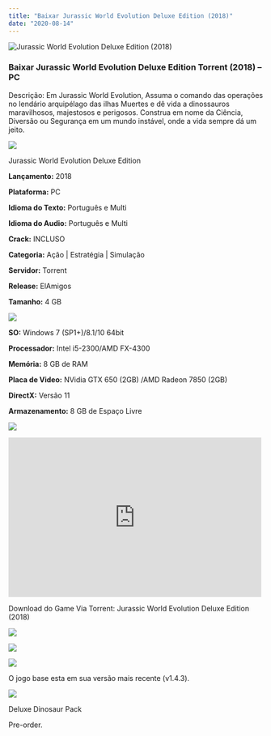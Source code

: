 ```yaml
---
title: "Baixar Jurassic World Evolution Deluxe Edition (2018)"
date: "2020-08-14"
---
```


![Jurassic World Evolution Deluxe Edition (2018)](https://1.bp.blogspot.com/-PtUVsa9P0co/XymCBTPF4_I/AAAAAAAABP0/vND6MrqKDEsktjnVT-tlV30WyJFBs6jfwCNcBGAsYHQ/s320/poster.jpg "Jurassic World Evolution Deluxe Edition (2018)")

### Baixar Jurassic World Evolution Deluxe Edition Torrent (2018) – PC

Descrição: Em Jurassic World Evolution, Assuma o comando das operações no lendário arquipélago das ilhas Muertes e dê vida a dinossauros maravilhosos, majestosos e perigosos. Construa em nome da Ciência, Diversão ou Segurança em um mundo instável, onde a vida sempre dá um jeito.

![](https://1.bp.blogspot.com/-XIAoZor_ewQ/Xt6k8H1cWZI/AAAAAAAAAi0/oGRR_ah4Rf449lfQQZDiX_22jAu7LLnJACPcBGAYYCw/s400/Bot{a384763efc0343bc154516df87137d254a706e3c5e4872db09a759f4bd7601ea}25C3{a384763efc0343bc154516df87137d254a706e3c5e4872db09a759f4bd7601ea}25A3o{a384763efc0343bc154516df87137d254a706e3c5e4872db09a759f4bd7601ea}2Bde{a384763efc0343bc154516df87137d254a706e3c5e4872db09a759f4bd7601ea}2BInforma{a384763efc0343bc154516df87137d254a706e3c5e4872db09a759f4bd7601ea}25C3{a384763efc0343bc154516df87137d254a706e3c5e4872db09a759f4bd7601ea}25A7{a384763efc0343bc154516df87137d254a706e3c5e4872db09a759f4bd7601ea}25C3{a384763efc0343bc154516df87137d254a706e3c5e4872db09a759f4bd7601ea}25B5es.jpg)

Jurassic World Evolution Deluxe Edition

**Lançamento:** 2018

**Plataforma:** PC

**Idioma do Texto:** Português e Multi

**Idioma do Audio:** Português e Multi

**Crack:** INCLUSO

**Categoria:** Ação | Estratégia | Simulação

**Servidor:** Torrent

**Release:** ElAmigos

**Tamanho:** 4 GB

![](https://1.bp.blogspot.com/-h4INo_OBwls/Xt6lEEMpxNI/AAAAAAAAAi4/JjyyoRDYOagV83dzmOlHFitCwsklVMs6ACPcBGAYYCw/s400/Bot{a384763efc0343bc154516df87137d254a706e3c5e4872db09a759f4bd7601ea}25C3{a384763efc0343bc154516df87137d254a706e3c5e4872db09a759f4bd7601ea}25A3o{a384763efc0343bc154516df87137d254a706e3c5e4872db09a759f4bd7601ea}2Bde{a384763efc0343bc154516df87137d254a706e3c5e4872db09a759f4bd7601ea}2BRequisitos.jpg)

**SO:** Windows 7 (SP1+)/8.1/10 64bit

**Processador:** Intel i5-2300/AMD FX-4300

**Memória:** 8 GB de RAM

**Placa de Video:** NVidia GTX 650 (2GB) /AMD Radeon 7850 (2GB)

**DirectX:** Versão 11

**Armazenamento:** 8 GB de Espaço Livre

![](https://1.bp.blogspot.com/-rcYyVsnA81c/Xt6lZMZ2XiI/AAAAAAAAAjA/1MF2KKFyKSoUtwrodSDJRdpQoMNmnHOhwCPcBGAYYCw/s400/Bot{a384763efc0343bc154516df87137d254a706e3c5e4872db09a759f4bd7601ea}25C3{a384763efc0343bc154516df87137d254a706e3c5e4872db09a759f4bd7601ea}25A3o{a384763efc0343bc154516df87137d254a706e3c5e4872db09a759f4bd7601ea}2Bde{a384763efc0343bc154516df87137d254a706e3c5e4872db09a759f4bd7601ea}2BTrailer.jpg)

<iframe allow="accelerometer; autoplay; encrypted-media; gyroscope; picture-in-picture" allowfullscreen frameborder="0" height="315" src="https://www.youtube.com/embed/8i7Wf0NvRPY" width="500"></iframe>

Download do Game Via Torrent: Jurassic World Evolution Deluxe Edition (2018)

[![](https://1.bp.blogspot.com/-KEcbu5lXdM0/Xu5yX-HgHDI/AAAAAAAAAsY/bBJ6W14NqC4-Ny_0LiwqQPIkTbYzyURcACPcBGAYYCw/s200/CAPA3.jpg)](https://utorrentmegagames.blogspot.com/p/recomendado.html)

[![](https://1.bp.blogspot.com/-Rkir3Cy7E90/XthUbQKV_OI/AAAAAAAAAgU/q6xV1k8mreQnsOAbeImqH6Qi8ahsN2LpACPcBGAYYCw/s1600/Bot{a384763efc0343bc154516df87137d254a706e3c5e4872db09a759f4bd7601ea}25C3{a384763efc0343bc154516df87137d254a706e3c5e4872db09a759f4bd7601ea}25A3o{a384763efc0343bc154516df87137d254a706e3c5e4872db09a759f4bd7601ea}2Bde{a384763efc0343bc154516df87137d254a706e3c5e4872db09a759f4bd7601ea}2BDownload.jpg)](AAF77FDCC0D3CFB21CA6B0FC74AF5DD1888DDBB6&dn=Jurassic{a384763efc0343bc154516df87137d254a706e3c5e4872db09a759f4bd7601ea}20World{a384763efc0343bc154516df87137d254a706e3c5e4872db09a759f4bd7601ea}20Evolution{a384763efc0343bc154516df87137d254a706e3c5e4872db09a759f4bd7601ea}201.4.3{a384763efc0343bc154516df87137d254a706e3c5e4872db09a759f4bd7601ea}20ElAmigos&tr=udp{a384763efc0343bc154516df87137d254a706e3c5e4872db09a759f4bd7601ea}3a{a384763efc0343bc154516df87137d254a706e3c5e4872db09a759f4bd7601ea}2f{a384763efc0343bc154516df87137d254a706e3c5e4872db09a759f4bd7601ea}2fshubt.net{a384763efc0343bc154516df87137d254a706e3c5e4872db09a759f4bd7601ea}3a2710&tr=http{a384763efc0343bc154516df87137d254a706e3c5e4872db09a759f4bd7601ea}3a{a384763efc0343bc154516df87137d254a706e3c5e4872db09a759f4bd7601ea}2f{a384763efc0343bc154516df87137d254a706e3c5e4872db09a759f4bd7601ea}2fretracker.local{a384763efc0343bc154516df87137d254a706e3c5e4872db09a759f4bd7601ea}2fannounce&tr=http{a384763efc0343bc154516df87137d254a706e3c5e4872db09a759f4bd7601ea}3a{a384763efc0343bc154516df87137d254a706e3c5e4872db09a759f4bd7601ea}2f{a384763efc0343bc154516df87137d254a706e3c5e4872db09a759f4bd7601ea}2ftracker.filetracker.pl{a384763efc0343bc154516df87137d254a706e3c5e4872db09a759f4bd7601ea}3a8089{a384763efc0343bc154516df87137d254a706e3c5e4872db09a759f4bd7601ea}2fannounce&tr=http{a384763efc0343bc154516df87137d254a706e3c5e4872db09a759f4bd7601ea}3a{a384763efc0343bc154516df87137d254a706e3c5e4872db09a759f4bd7601ea}2f{a384763efc0343bc154516df87137d254a706e3c5e4872db09a759f4bd7601ea}2ftracker2.wasabii.com.tw{a384763efc0343bc154516df87137d254a706e3c5e4872db09a759f4bd7601ea}3a6969{a384763efc0343bc154516df87137d254a706e3c5e4872db09a759f4bd7601ea}2fannounce&tr=http{a384763efc0343bc154516df87137d254a706e3c5e4872db09a759f4bd7601ea}3a{a384763efc0343bc154516df87137d254a706e3c5e4872db09a759f4bd7601ea}2f{a384763efc0343bc154516df87137d254a706e3c5e4872db09a759f4bd7601ea}2ftracker.grepler.com{a384763efc0343bc154516df87137d254a706e3c5e4872db09a759f4bd7601ea}3a6969{a384763efc0343bc154516df87137d254a706e3c5e4872db09a759f4bd7601ea}2fannounce&tr=http{a384763efc0343bc154516df87137d254a706e3c5e4872db09a759f4bd7601ea}3a{a384763efc0343bc154516df87137d254a706e3c5e4872db09a759f4bd7601ea}2f{a384763efc0343bc154516df87137d254a706e3c5e4872db09a759f4bd7601ea}2f125.227.35.196{a384763efc0343bc154516df87137d254a706e3c5e4872db09a759f4bd7601ea}3a6969{a384763efc0343bc154516df87137d254a706e3c5e4872db09a759f4bd7601ea}2fannounce&tr=http{a384763efc0343bc154516df87137d254a706e3c5e4872db09a759f4bd7601ea}3a{a384763efc0343bc154516df87137d254a706e3c5e4872db09a759f4bd7601ea}2f{a384763efc0343bc154516df87137d254a706e3c5e4872db09a759f4bd7601ea}2ftracker.tiny-vps.com{a384763efc0343bc154516df87137d254a706e3c5e4872db09a759f4bd7601ea}3a6969{a384763efc0343bc154516df87137d254a706e3c5e4872db09a759f4bd7601ea}2fannounce&tr=http{a384763efc0343bc154516df87137d254a706e3c5e4872db09a759f4bd7601ea}3a{a384763efc0343bc154516df87137d254a706e3c5e4872db09a759f4bd7601ea}2f{a384763efc0343bc154516df87137d254a706e3c5e4872db09a759f4bd7601ea}2f87.248.186.252{a384763efc0343bc154516df87137d254a706e3c5e4872db09a759f4bd7601ea}3a8080{a384763efc0343bc154516df87137d254a706e3c5e4872db09a759f4bd7601ea}2fannounce&tr=http{a384763efc0343bc154516df87137d254a706e3c5e4872db09a759f4bd7601ea}3a{a384763efc0343bc154516df87137d254a706e3c5e4872db09a759f4bd7601ea}2f{a384763efc0343bc154516df87137d254a706e3c5e4872db09a759f4bd7601ea}2f210.244.71.25{a384763efc0343bc154516df87137d254a706e3c5e4872db09a759f4bd7601ea}3a6969{a384763efc0343bc154516df87137d254a706e3c5e4872db09a759f4bd7601ea}2fannounce&tr=http{a384763efc0343bc154516df87137d254a706e3c5e4872db09a759f4bd7601ea}3a{a384763efc0343bc154516df87137d254a706e3c5e4872db09a759f4bd7601ea}2f{a384763efc0343bc154516df87137d254a706e3c5e4872db09a759f4bd7601ea}2f46.4.109.148{a384763efc0343bc154516df87137d254a706e3c5e4872db09a759f4bd7601ea}3a6969{a384763efc0343bc154516df87137d254a706e3c5e4872db09a759f4bd7601ea}2fannounce&tr=udp{a384763efc0343bc154516df87137d254a706e3c5e4872db09a759f4bd7601ea}3a{a384763efc0343bc154516df87137d254a706e3c5e4872db09a759f4bd7601ea}2f{a384763efc0343bc154516df87137d254a706e3c5e4872db09a759f4bd7601ea}2f46.148.18.250{a384763efc0343bc154516df87137d254a706e3c5e4872db09a759f4bd7601ea}3a2710&tr=http{a384763efc0343bc154516df87137d254a706e3c5e4872db09a759f4bd7601ea}3a{a384763efc0343bc154516df87137d254a706e3c5e4872db09a759f4bd7601ea}2f{a384763efc0343bc154516df87137d254a706e3c5e4872db09a759f4bd7601ea}2ftracker.dler.org{a384763efc0343bc154516df87137d254a706e3c5e4872db09a759f4bd7601ea}3a6969{a384763efc0343bc154516df87137d254a706e3c5e4872db09a759f4bd7601ea}2fannounce&tr=udp{a384763efc0343bc154516df87137d254a706e3c5e4872db09a759f4bd7601ea}3a{a384763efc0343bc154516df87137d254a706e3c5e4872db09a759f4bd7601ea}2f{a384763efc0343bc154516df87137d254a706e3c5e4872db09a759f4bd7601ea}2f{a384763efc0343bc154516df87137d254a706e3c5e4872db09a759f4bd7601ea}5b2001{a384763efc0343bc154516df87137d254a706e3c5e4872db09a759f4bd7601ea}3a67c{a384763efc0343bc154516df87137d254a706e3c5e4872db09a759f4bd7601ea}3a28f8{a384763efc0343bc154516df87137d254a706e3c5e4872db09a759f4bd7601ea}3a92{a384763efc0343bc154516df87137d254a706e3c5e4872db09a759f4bd7601ea}3a{a384763efc0343bc154516df87137d254a706e3c5e4872db09a759f4bd7601ea}3a1111{a384763efc0343bc154516df87137d254a706e3c5e4872db09a759f4bd7601ea}3a1{a384763efc0343bc154516df87137d254a706e3c5e4872db09a759f4bd7601ea}5d{a384763efc0343bc154516df87137d254a706e3c5e4872db09a759f4bd7601ea}3a2710&tr=udp{a384763efc0343bc154516df87137d254a706e3c5e4872db09a759f4bd7601ea}3a{a384763efc0343bc154516df87137d254a706e3c5e4872db09a759f4bd7601ea}2f{a384763efc0343bc154516df87137d254a706e3c5e4872db09a759f4bd7601ea}2fipv6.leechers-paradise.org{a384763efc0343bc154516df87137d254a706e3c5e4872db09a759f4bd7601ea}3a6969&tr=udp{a384763efc0343bc154516df87137d254a706e3c5e4872db09a759f4bd7601ea}3a{a384763efc0343bc154516df87137d254a706e3c5e4872db09a759f4bd7601ea}2f{a384763efc0343bc154516df87137d254a706e3c5e4872db09a759f4bd7601ea}2f9.rarbg.com{a384763efc0343bc154516df87137d254a706e3c5e4872db09a759f4bd7601ea}3a2720{a384763efc0343bc154516df87137d254a706e3c5e4872db09a759f4bd7601ea}2fannounce&tr=http{a384763efc0343bc154516df87137d254a706e3c5e4872db09a759f4bd7601ea}3a{a384763efc0343bc154516df87137d254a706e3c5e4872db09a759f4bd7601ea}2f{a384763efc0343bc154516df87137d254a706e3c5e4872db09a759f4bd7601ea}2fannounce.torrentsmd.com{a384763efc0343bc154516df87137d254a706e3c5e4872db09a759f4bd7601ea}3a6969{a384763efc0343bc154516df87137d254a706e3c5e4872db09a759f4bd7601ea}2fannounce&tr=http{a384763efc0343bc154516df87137d254a706e3c5e4872db09a759f4bd7601ea}3a{a384763efc0343bc154516df87137d254a706e3c5e4872db09a759f4bd7601ea}2f{a384763efc0343bc154516df87137d254a706e3c5e4872db09a759f4bd7601ea}2fbt.careland.com.cn{a384763efc0343bc154516df87137d254a706e3c5e4872db09a759f4bd7601ea}3a6969{a384763efc0343bc154516df87137d254a706e3c5e4872db09a759f4bd7601ea}2fannounce&tr=udp{a384763efc0343bc154516df87137d254a706e3c5e4872db09a759f4bd7601ea}3a{a384763efc0343bc154516df87137d254a706e3c5e4872db09a759f4bd7601ea}2f{a384763efc0343bc154516df87137d254a706e3c5e4872db09a759f4bd7601ea}2fexplodie.org{a384763efc0343bc154516df87137d254a706e3c5e4872db09a759f4bd7601ea}3a6969{a384763efc0343bc154516df87137d254a706e3c5e4872db09a759f4bd7601ea}2fannounce&tr=http{a384763efc0343bc154516df87137d254a706e3c5e4872db09a759f4bd7601ea}3a{a384763efc0343bc154516df87137d254a706e3c5e4872db09a759f4bd7601ea}2f{a384763efc0343bc154516df87137d254a706e3c5e4872db09a759f4bd7601ea}2fmgtracker.org{a384763efc0343bc154516df87137d254a706e3c5e4872db09a759f4bd7601ea}3a2710{a384763efc0343bc154516df87137d254a706e3c5e4872db09a759f4bd7601ea}2fannounce&tr=http{a384763efc0343bc154516df87137d254a706e3c5e4872db09a759f4bd7601ea}3a{a384763efc0343bc154516df87137d254a706e3c5e4872db09a759f4bd7601ea}2f{a384763efc0343bc154516df87137d254a706e3c5e4872db09a759f4bd7601ea}2ftracker.tfile.me{a384763efc0343bc154516df87137d254a706e3c5e4872db09a759f4bd7601ea}2fannounce&tr=http{a384763efc0343bc154516df87137d254a706e3c5e4872db09a759f4bd7601ea}3a{a384763efc0343bc154516df87137d254a706e3c5e4872db09a759f4bd7601ea}2f{a384763efc0343bc154516df87137d254a706e3c5e4872db09a759f4bd7601ea}2ftracker.torrenty.org{a384763efc0343bc154516df87137d254a706e3c5e4872db09a759f4bd7601ea}3a6969{a384763efc0343bc154516df87137d254a706e3c5e4872db09a759f4bd7601ea}2fannounce&tr=udp{a384763efc0343bc154516df87137d254a706e3c5e4872db09a759f4bd7601ea}3a{a384763efc0343bc154516df87137d254a706e3c5e4872db09a759f4bd7601ea}2f{a384763efc0343bc154516df87137d254a706e3c5e4872db09a759f4bd7601ea}2ftracker.trackerfix.com{a384763efc0343bc154516df87137d254a706e3c5e4872db09a759f4bd7601ea}3a80{a384763efc0343bc154516df87137d254a706e3c5e4872db09a759f4bd7601ea}2fannounce&tr=http{a384763efc0343bc154516df87137d254a706e3c5e4872db09a759f4bd7601ea}3a{a384763efc0343bc154516df87137d254a706e3c5e4872db09a759f4bd7601ea}2f{a384763efc0343bc154516df87137d254a706e3c5e4872db09a759f4bd7601ea}2fwww.mvgroup.org{a384763efc0343bc154516df87137d254a706e3c5e4872db09a759f4bd7601ea}3a2710{a384763efc0343bc154516df87137d254a706e3c5e4872db09a759f4bd7601ea}2fannounce&tr=udp{a384763efc0343bc154516df87137d254a706e3c5e4872db09a759f4bd7601ea}3a{a384763efc0343bc154516df87137d254a706e3c5e4872db09a759f4bd7601ea}2f{a384763efc0343bc154516df87137d254a706e3c5e4872db09a759f4bd7601ea}2f9.rarbg.com{a384763efc0343bc154516df87137d254a706e3c5e4872db09a759f4bd7601ea}3a2720{a384763efc0343bc154516df87137d254a706e3c5e4872db09a759f4bd7601ea}2fannounce&tr=udp{a384763efc0343bc154516df87137d254a706e3c5e4872db09a759f4bd7601ea}3a{a384763efc0343bc154516df87137d254a706e3c5e4872db09a759f4bd7601ea}2f{a384763efc0343bc154516df87137d254a706e3c5e4872db09a759f4bd7601ea}2f9.rarbg.me{a384763efc0343bc154516df87137d254a706e3c5e4872db09a759f4bd7601ea}3a2720{a384763efc0343bc154516df87137d254a706e3c5e4872db09a759f4bd7601ea}2fannounce&tr=udp{a384763efc0343bc154516df87137d254a706e3c5e4872db09a759f4bd7601ea}3a{a384763efc0343bc154516df87137d254a706e3c5e4872db09a759f4bd7601ea}2f{a384763efc0343bc154516df87137d254a706e3c5e4872db09a759f4bd7601ea}2f9.rarbg.to{a384763efc0343bc154516df87137d254a706e3c5e4872db09a759f4bd7601ea}3a2790{a384763efc0343bc154516df87137d254a706e3c5e4872db09a759f4bd7601ea}2fannounce&tr=udp{a384763efc0343bc154516df87137d254a706e3c5e4872db09a759f4bd7601ea}3a{a384763efc0343bc154516df87137d254a706e3c5e4872db09a759f4bd7601ea}2f{a384763efc0343bc154516df87137d254a706e3c5e4872db09a759f4bd7601ea}2fcoppersurfer.tk{a384763efc0343bc154516df87137d254a706e3c5e4872db09a759f4bd7601ea}3a6969{a384763efc0343bc154516df87137d254a706e3c5e4872db09a759f4bd7601ea}2fannounce&tr=udp{a384763efc0343bc154516df87137d254a706e3c5e4872db09a759f4bd7601ea}3a{a384763efc0343bc154516df87137d254a706e3c5e4872db09a759f4bd7601ea}2f{a384763efc0343bc154516df87137d254a706e3c5e4872db09a759f4bd7601ea}2fexodus.desync.com{a384763efc0343bc154516df87137d254a706e3c5e4872db09a759f4bd7601ea}3a6969{a384763efc0343bc154516df87137d254a706e3c5e4872db09a759f4bd7601ea}2fannounce&tr=http{a384763efc0343bc154516df87137d254a706e3c5e4872db09a759f4bd7601ea}3a{a384763efc0343bc154516df87137d254a706e3c5e4872db09a759f4bd7601ea}2f{a384763efc0343bc154516df87137d254a706e3c5e4872db09a759f4bd7601ea}2fglotorrents.pw{a384763efc0343bc154516df87137d254a706e3c5e4872db09a759f4bd7601ea}3a80{a384763efc0343bc154516df87137d254a706e3c5e4872db09a759f4bd7601ea}2fannounce&tr=udp{a384763efc0343bc154516df87137d254a706e3c5e4872db09a759f4bd7601ea}3a{a384763efc0343bc154516df87137d254a706e3c5e4872db09a759f4bd7601ea}2f{a384763efc0343bc154516df87137d254a706e3c5e4872db09a759f4bd7601ea}2fopen.demonii.com{a384763efc0343bc154516df87137d254a706e3c5e4872db09a759f4bd7601ea}3a1337{a384763efc0343bc154516df87137d254a706e3c5e4872db09a759f4bd7601ea}2fannounce&tr=udp{a384763efc0343bc154516df87137d254a706e3c5e4872db09a759f4bd7601ea}3a{a384763efc0343bc154516df87137d254a706e3c5e4872db09a759f4bd7601ea}2f{a384763efc0343bc154516df87137d254a706e3c5e4872db09a759f4bd7601ea}2ftracker.coppersurfer.tk{a384763efc0343bc154516df87137d254a706e3c5e4872db09a759f4bd7601ea}3a6969{a384763efc0343bc154516df87137d254a706e3c5e4872db09a759f4bd7601ea}2fannounce&tr=udp{a384763efc0343bc154516df87137d254a706e3c5e4872db09a759f4bd7601ea}3a{a384763efc0343bc154516df87137d254a706e3c5e4872db09a759f4bd7601ea}2f{a384763efc0343bc154516df87137d254a706e3c5e4872db09a759f4bd7601ea}2ftracker.glotorrents.com{a384763efc0343bc154516df87137d254a706e3c5e4872db09a759f4bd7601ea}3a6969{a384763efc0343bc154516df87137d254a706e3c5e4872db09a759f4bd7601ea}2fannounce&tr=udp{a384763efc0343bc154516df87137d254a706e3c5e4872db09a759f4bd7601ea}3a{a384763efc0343bc154516df87137d254a706e3c5e4872db09a759f4bd7601ea}2f{a384763efc0343bc154516df87137d254a706e3c5e4872db09a759f4bd7601ea}2ftracker.leechers-paradise.org{a384763efc0343bc154516df87137d254a706e3c5e4872db09a759f4bd7601ea}3a6969{a384763efc0343bc154516df87137d254a706e3c5e4872db09a759f4bd7601ea}2fannounce&tr=udp{a384763efc0343bc154516df87137d254a706e3c5e4872db09a759f4bd7601ea}3a{a384763efc0343bc154516df87137d254a706e3c5e4872db09a759f4bd7601ea}2f{a384763efc0343bc154516df87137d254a706e3c5e4872db09a759f4bd7601ea}2ftracker.openbittorrent.com{a384763efc0343bc154516df87137d254a706e3c5e4872db09a759f4bd7601ea}3a80{a384763efc0343bc154516df87137d254a706e3c5e4872db09a759f4bd7601ea}2fannounce&tr=udp{a384763efc0343bc154516df87137d254a706e3c5e4872db09a759f4bd7601ea}3a{a384763efc0343bc154516df87137d254a706e3c5e4872db09a759f4bd7601ea}2f{a384763efc0343bc154516df87137d254a706e3c5e4872db09a759f4bd7601ea}2ftracker.opentrackr.org{a384763efc0343bc154516df87137d254a706e3c5e4872db09a759f4bd7601ea}3a1337{a384763efc0343bc154516df87137d254a706e3c5e4872db09a759f4bd7601ea}2fannounce&tr=udp{a384763efc0343bc154516df87137d254a706e3c5e4872db09a759f4bd7601ea}3a{a384763efc0343bc154516df87137d254a706e3c5e4872db09a759f4bd7601ea}2f{a384763efc0343bc154516df87137d254a706e3c5e4872db09a759f4bd7601ea}2ftracker.publicbt.com{a384763efc0343bc154516df87137d254a706e3c5e4872db09a759f4bd7601ea}3a80{a384763efc0343bc154516df87137d254a706e3c5e4872db09a759f4bd7601ea}2fannounce&tr=udp{a384763efc0343bc154516df87137d254a706e3c5e4872db09a759f4bd7601ea}3a{a384763efc0343bc154516df87137d254a706e3c5e4872db09a759f4bd7601ea}2f{a384763efc0343bc154516df87137d254a706e3c5e4872db09a759f4bd7601ea}2ftracker4.piratux.com{a384763efc0343bc154516df87137d254a706e3c5e4872db09a759f4bd7601ea}3a6969{a384763efc0343bc154516df87137d254a706e3c5e4872db09a759f4bd7601ea}2fannounce&tr=udp{a384763efc0343bc154516df87137d254a706e3c5e4872db09a759f4bd7601ea}3a{a384763efc0343bc154516df87137d254a706e3c5e4872db09a759f4bd7601ea}2f{a384763efc0343bc154516df87137d254a706e3c5e4872db09a759f4bd7601ea}2fpublic.popcorn-tracker.org{a384763efc0343bc154516df87137d254a706e3c5e4872db09a759f4bd7601ea}3a6969{a384763efc0343bc154516df87137d254a706e3c5e4872db09a759f4bd7601ea}2fannounce)

![](https://1.bp.blogspot.com/-CKOPgKMHSCw/Xt6pGtUOwjI/AAAAAAAAAjY/zHwjL-_BlP8TQZnzb-2EXBS16bGihpMuACPcBGAYYCw/s400/Conte{a384763efc0343bc154516df87137d254a706e3c5e4872db09a759f4bd7601ea}25C3{a384763efc0343bc154516df87137d254a706e3c5e4872db09a759f4bd7601ea}25BAdo{a384763efc0343bc154516df87137d254a706e3c5e4872db09a759f4bd7601ea}2Bprincipal.jpg)

O jogo base esta em sua versão mais recente (v1.4.3).

![](https://1.bp.blogspot.com/-UGXgz5_D260/Xt6pIAL2JoI/AAAAAAAAAjc/_VnT3GuyOckKn31b2f_6ucXooESqa3cHwCPcBGAYYCw/s400/Conte{a384763efc0343bc154516df87137d254a706e3c5e4872db09a759f4bd7601ea}25C3{a384763efc0343bc154516df87137d254a706e3c5e4872db09a759f4bd7601ea}25BAdo{a384763efc0343bc154516df87137d254a706e3c5e4872db09a759f4bd7601ea}2BExtra.jpg)

Deluxe Dinosaur Pack

Pre-order.
